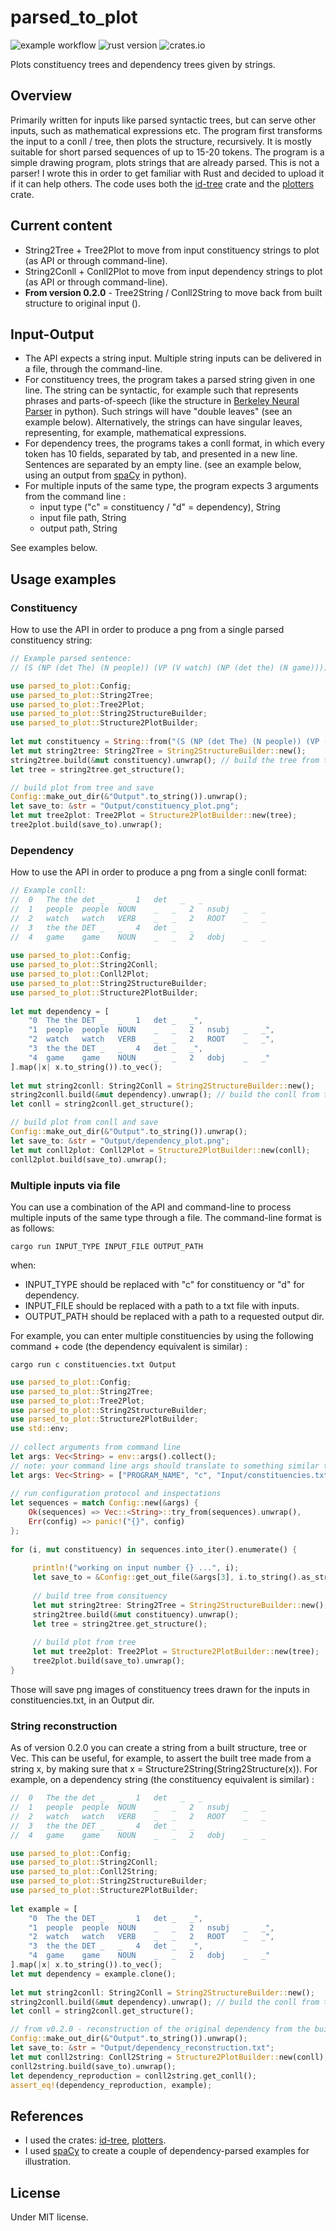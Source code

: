 # parsed_to_plot

![example workflow](https://github.com/Sabn0/ParsedToPlot-Rs/actions/workflows/rust.yml/badge.svg)
![rust version](https://img.shields.io/badge/rust-1.67.1-blue)
![crates.io](https://img.shields.io/crates/parsed_to_plot)

Plots constituency trees and dependency trees given by strings.

## Overview

Primarily written for inputs like parsed syntactic trees, but can serve other inputs, such as mathematical expressions etc. The program first transforms the input to a conll / tree, then plots the structure, recursively. It is mostly suitable for short parsed sequences of up to 15-20 tokens. The program is a simple drawing program, plots strings that are already parsed. This is not a parser! I wrote this in order to get familiar with Rust and decided to upload it if it can help others. The code uses both the [id-tree](https://crates.io/crates/id_tree) crate and the [plotters](https://crates.io/crates/plotters) crate.

## Current content
* String2Tree + Tree2Plot to move from input constituency strings to plot (as API or through command-line).
* String2Conll + Conll2Plot to move from input dependency strings to plot (as API or through command-line).
* **From version 0.2.0** - Tree2String / Conll2String to move back from built structure to original input ().

## Input-Output

* The API expects a string input. Multiple string inputs can be delivered in a file, through the command-line.
* For constituency trees, the program takes a parsed string given in one line. The string can be syntactic, for example
such that represents phrases and parts-of-speech (like the structure in [Berkeley Neural Parser](https://pypi.org/project/benepar/) in python). Such strings will have "double leaves" (see an example below). Alternatively, the strings can have singular leaves, representing, for example, mathematical expressions.
* For dependency trees, the programs takes a conll format, in which every token has 10 fields, separated by tab, and
presented in a new line. Sentences are separated by an empty line. (see an example below, using an output from
[spaCy](https://spacy.io/) in python). 
* For multiple inputs of the same type, the program expects 3 arguments from the command line :
    * input type ("c" = constituency / "d" = dependency), String
    * input file path, String
    * output path, String
  
See examples below. 

## Usage examples
### Constituency

How to use the API in order to produce a png from a single parsed constituency string:

```rust
// Example parsed sentence:
// (S (NP (det The) (N people)) (VP (V watch) (NP (det the) (N game))))

use parsed_to_plot::Config;
use parsed_to_plot::String2Tree;
use parsed_to_plot::Tree2Plot;
use parsed_to_plot::String2StructureBuilder;
use parsed_to_plot::Structure2PlotBuilder;
 
let mut constituency = String::from("(S (NP (det The) (N people)) (VP (V watch) (NP (det the) (N game))))");
let mut string2tree: String2Tree = String2StructureBuilder::new();
string2tree.build(&mut constituency).unwrap(); // build the tree from the string
let tree = string2tree.get_structure();

// build plot from tree and save
Config::make_out_dir(&"Output".to_string()).unwrap();
let save_to: &str = "Output/constituency_plot.png";
let mut tree2plot: Tree2Plot = Structure2PlotBuilder::new(tree);
tree2plot.build(save_to).unwrap();
```

### Dependency

How to use the API in order to produce a png from a single conll format:

```rust
// Example conll:
//  0   The the det _   _   1   det   _   _
//  1	people	people	NOUN	_	_	2	nsubj	_	_
//  2	watch	watch	VERB	_	_	2	ROOT	_	_
//  3	the	the	DET	_	_	4	det	_	_
//  4	game	game	NOUN	_	_	2	dobj	_	_
 
use parsed_to_plot::Config;
use parsed_to_plot::String2Conll;
use parsed_to_plot::Conll2Plot;
use parsed_to_plot::String2StructureBuilder;
use parsed_to_plot::Structure2PlotBuilder;
 
let mut dependency = [
    "0	The	the	DET	_	_	1	det	_	_",
    "1	people	people	NOUN	_	_	2	nsubj	_	_",
    "2	watch	watch	VERB	_	_	2	ROOT	_	_",
    "3	the	the	DET	_	_	4	det	_	_",
    "4	game	game	NOUN	_	_	2	dobj	_	_"
].map(|x| x.to_string()).to_vec();
 
let mut string2conll: String2Conll = String2StructureBuilder::new();
string2conll.build(&mut dependency).unwrap(); // build the conll from the vector of strings
let conll = string2conll.get_structure();

// build plot from conll and save
Config::make_out_dir(&"Output".to_string()).unwrap();
let save_to: &str = "Output/dependency_plot.png";
let mut conll2plot: Conll2Plot = Structure2PlotBuilder::new(conll);
conll2plot.build(save_to).unwrap();
```

### Multiple inputs via file 
 
You can use a combination of the API and command-line to process multiple inputs of the same type through a file.
The command-line format is as follows:
```text
cargo run INPUT_TYPE INPUT_FILE OUTPUT_PATH
```
 
when:
* INPUT_TYPE should be replaced with "c" for constituency or "d" for dependency.
* INPUT_FILE should be replaced with a path to a txt file with inputs.
* OUTPUT_PATH should be replaced with a path to a requested output dir.
 
For example, you can enter multiple constituencies by using the following command + code (the dependency equivalent is similar) :
 
```text
cargo run c constituencies.txt Output 
```
 
```rust
use parsed_to_plot::Config;
use parsed_to_plot::String2Tree;
use parsed_to_plot::Tree2Plot;
use parsed_to_plot::String2StructureBuilder;
use parsed_to_plot::Structure2PlotBuilder;
use std::env;
 
// collect arguments from command line 
let args: Vec<String> = env::args().collect();
// note: your command line args should translate to something similar to the following:
let args: Vec<String> = ["PROGRAM_NAME", "c", "Input/constituencies.txt", "Output"].map(|x| x.to_string()).to_vec();
 
// run configuration protocol and inspectations
let sequences = match Config::new(&args) {
    Ok(sequences) => Vec::<String>::try_from(sequences).unwrap(),
    Err(config) => panic!("{}", config) 
};
 
for (i, mut constituency) in sequences.into_iter().enumerate() {
            
     println!("working on input number {} ...", i);
     let save_to = &Config::get_out_file(&args[3], i.to_string().as_str());
     
     // build tree from consituency
     let mut string2tree: String2Tree = String2StructureBuilder::new();
     string2tree.build(&mut constituency).unwrap();
     let tree = string2tree.get_structure();
     
     // build plot from tree
     let mut tree2plot: Tree2Plot = Structure2PlotBuilder::new(tree);
     tree2plot.build(save_to).unwrap();
}
```

Those will save png images of constituency trees drawn for the inputs in constituencies.txt, in an Output dir.
 
###  String reconstruction
 
As of version 0.2.0 you can create a string from a built structure, tree or Vec<Token>. This can be useful, for example,
to assert the built tree made from a string x, by making sure that x = Structure2String(String2Structure(x)).
For example, on a dependency string (the constituency equivalent is similar) :
 
```rust
//  0   The the det _   _   1   det   _   _
//  1	people	people	NOUN	_	_	2	nsubj	_	_
//  2	watch	watch	VERB	_	_	2	ROOT	_	_
//  3	the	the	DET	_	_	4	det	_	_
//  4	game	game	NOUN	_	_	2	dobj	_	_

use parsed_to_plot::Config;
use parsed_to_plot::String2Conll;
use parsed_to_plot::Conll2String;
use parsed_to_plot::String2StructureBuilder;
use parsed_to_plot::Structure2PlotBuilder;
 
let example = [
    "0	The	the	DET	_	_	1	det	_	_",
    "1	people	people	NOUN	_	_	2	nsubj	_	_",
    "2	watch	watch	VERB	_	_	2	ROOT	_	_",
    "3	the	the	DET	_	_	4	det	_	_",
    "4	game	game	NOUN	_	_	2	dobj	_	_"
].map(|x| x.to_string()).to_vec();
let mut dependency = example.clone();
 
let mut string2conll: String2Conll = String2StructureBuilder::new();
string2conll.build(&mut dependency).unwrap(); // build the conll from the vector of strings
let conll = string2conll.get_structure();

// from v0.2.0 - reconstruction of the original dependency from the built conll
Config::make_out_dir(&"Output".to_string()).unwrap();
let save_to: &str = "Output/dependency_reconstruction.txt";
let mut conll2string: Conll2String = Structure2PlotBuilder::new(conll);
conll2string.build(save_to).unwrap();
let dependency_reproduction = conll2string.get_conll();
assert_eq!(dependency_reproduction, example);
```

## References
* I used the crates: [id-tree](https://crates.io/crates/id_tree), [plotters](https://crates.io/crates/plotters).
* I used [spaCy](https://spacy.io/) to create a couple of dependency-parsed examples for illustration.

## License
Under MIT license.
